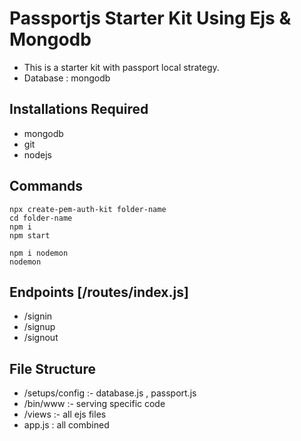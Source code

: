 # Passportjs Starter Kit Using Ejs & Mongodb

- This is a starter kit with passport local strategy.
- Database : mongodb

## Installations Required

- mongodb
- git
- nodejs

## Commands

```shell
npx create-pem-auth-kit folder-name
cd folder-name
npm i
npm start
```

```shell
npm i nodemon
nodemon
```

## Endpoints [/routes/index.js]

- /signin
- /signup
- /signout

## File Structure

- /setups/config :- database.js , passport.js
- /bin/www :- serving specific code
- /views :- all ejs files
- app.js : all combined
